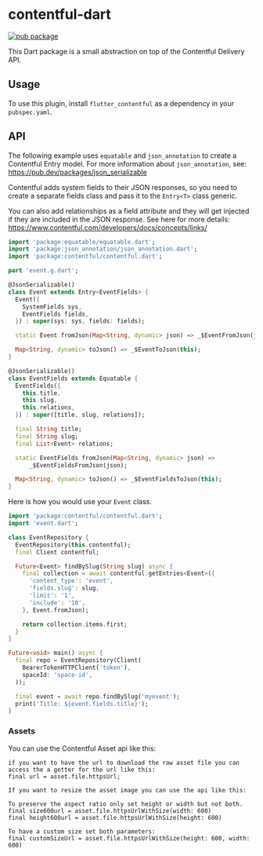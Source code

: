 # contentful-dart

[![pub package](https://img.shields.io/pub/v/contentful.svg)](https://pub.dartlang.org/packages/contentful)

This Dart package is a small abstraction on top of the Contentful Delivery API.

## Usage

To use this plugin, install `flutter_contentful` as a dependency in your `pubspec.yaml`.

## API

The following example uses `equatable` and `json_annotation` to create a
Contentful Entry model. For more information about `json_annotation`, see:
https://pub.dev/packages/json_serializable

Contentful adds system fields to their JSON responses, so you need to create a
separate fields class and pass it to the `Entry<T>` class generic.

You can also add relationships as a field attribute and they will get injected
if they are included in the JSON response. See here for more details:
https://www.contentful.com/developers/docs/concepts/links/

```dart
import 'package:equatable/equatable.dart';
import 'package:json_annotation/json_annotation.dart';
import 'package:contentful/contentful.dart';

part 'event.g.dart';

@JsonSerializable()
class Event extends Entry<EventFields> {
  Event({
    SystemFields sys,
    EventFields fields,
  }) : super(sys: sys, fields: fields);

  static Event fromJson(Map<String, dynamic> json) => _$EventFromJson(json);

  Map<String, dynamic> toJson() => _$EventToJson(this);
}

@JsonSerializable()
class EventFields extends Equatable {
  EventFields({
    this.title,
    this.slug,
    this.relations,
  }) : super([title, slug, relations]);

  final String title;
  final String slug;
  final List<Event> relations;

  static EventFields fromJson(Map<String, dynamic> json) =>
      _$EventFieldsFromJson(json);

  Map<String, dynamic> toJson() => _$EventFieldsToJson(this);
}
```

Here is how you would use your `Event` class.

```dart
import 'package:contentful/contentful.dart';
import 'event.dart';

class EventRepository {
  EventRepository(this.contentful);
  final Client contentful;

  Future<Event> findBySlug(String slug) async {
    final collection = await contentful.getEntries<Event>({
      'content_type': 'event',
      'fields.slug': slug,
      'limit': '1',
      'include': '10',
    }, Event.fromJson);

    return collection.items.first;
  }
}

Future<void> main() async {
  final repo = EventRepository(Client(
    BearerTokenHTTPClient('token'),
    spaceId: 'space-id',
  ));

  final event = await repo.findBySlug('myevent');
  print('Title: ${event.fields.title}');
}

```
### Assets
You can use the Contentful Asset api like this:

```
if you want to have the url to download the raw asset file you can access the a getter for the url like this:
final url = asset.file.httpsUrl;

If you want to resize the asset image you can use the api like this:

To preserve the aspect ratio only set height or width but not both.
final size600url = asset.file.httpsUrlWithSize(width: 600)
final height600url = asset.file.httpsUrlWithSize(height: 600)

To have a custom size set both parameters:
final customSizeUrl = asset.file.httpsUrlWithSize(height: 600, width: 600)


```
